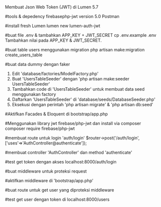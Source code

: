Membuat Json Web Token (JWT) di Lumen 5.7

#tools & depedency
firebasephp-jwt version 5.0
Postman

#install fresh Lumen
lumen new lumen-auth-jwt

#buat file .env & tambahkan APP_KEY + JWT_SECRET
cp .env.example .env
Tambahkan nilai pada APP_KEY & JWT_SECRET.

#buat table users menggunakan migration
php artisan make:migration create_users_table

#buat data dummy dengan faker
1. Edit 'database/factories/ModelFactory.php'
2. Buat 'UsersTableSeeder' dengan 'php artisan make:seeder UsersTableSeeder'
3. Tambahkan code di 'UsersTableSeeder' untuk membuat data seed menggunakan factory
4. Daftarkan 'UsersTableSeeder' di 'database/seeds/DatabaseSeeder.php'
5. Eksekusi dengan perintah 'php artisan migrate' & 'php artisan db:seed'

#Aktifkan Facades & Eloquent di bootstrap/app.php

#Menggunakan library jwt firebase/php-jwt dan install via composer
composer require firebase/php-jwt

#membuat route untuk login 'auth/login'
$router->post('/auth/login', ['uses'=>'AuthController@authenticate']);

#membuat controller 'AuthController' dan method 'authenticate'

#test get token dengan akses localhost:8000/auth/login

#buat middleware untuk proteksi request

#aktifkan middleware di 'bootstrap/app.php'

#buat route untuk get user yang diproteksi middleware

#test get user dengan token di localhost:8000/users
